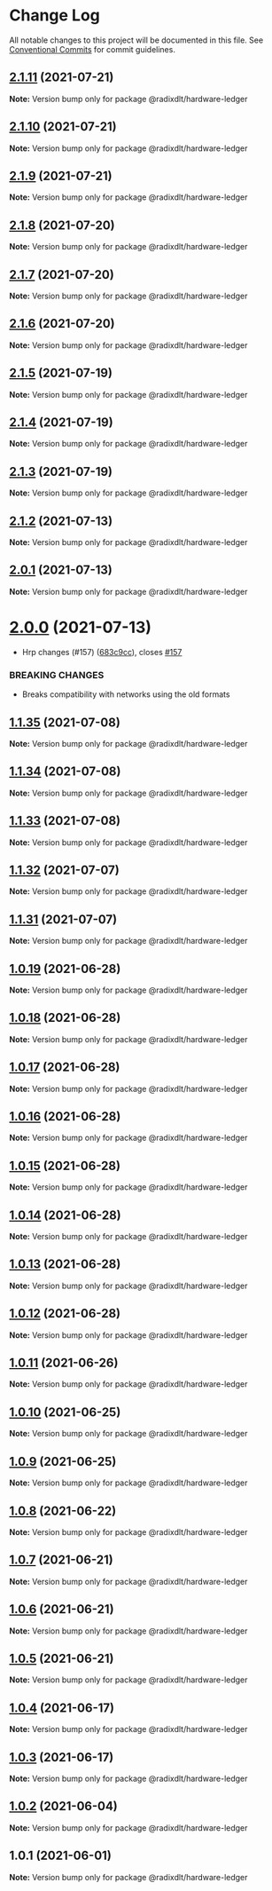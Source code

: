 # Change Log

All notable changes to this project will be documented in this file.
See [Conventional Commits](https://conventionalcommits.org) for commit guidelines.

## [2.1.11](https://github.com/radixdlt/radixdlt-javascript/compare/@radixdlt/hardware-ledger@2.1.10...@radixdlt/hardware-ledger@2.1.11) (2021-07-21)

**Note:** Version bump only for package @radixdlt/hardware-ledger





## [2.1.10](https://github.com/radixdlt/radixdlt-javascript/compare/@radixdlt/hardware-ledger@2.1.9...@radixdlt/hardware-ledger@2.1.10) (2021-07-21)

**Note:** Version bump only for package @radixdlt/hardware-ledger





## [2.1.9](https://github.com/radixdlt/radixdlt-javascript/compare/@radixdlt/hardware-ledger@2.1.8...@radixdlt/hardware-ledger@2.1.9) (2021-07-21)

**Note:** Version bump only for package @radixdlt/hardware-ledger





## [2.1.8](https://github.com/radixdlt/radixdlt-javascript/compare/@radixdlt/hardware-ledger@2.1.7...@radixdlt/hardware-ledger@2.1.8) (2021-07-20)

**Note:** Version bump only for package @radixdlt/hardware-ledger





## [2.1.7](https://github.com/radixdlt/radixdlt-javascript/compare/@radixdlt/hardware-ledger@2.1.6...@radixdlt/hardware-ledger@2.1.7) (2021-07-20)

**Note:** Version bump only for package @radixdlt/hardware-ledger





## [2.1.6](https://github.com/radixdlt/radixdlt-javascript/compare/@radixdlt/hardware-ledger@2.1.5...@radixdlt/hardware-ledger@2.1.6) (2021-07-20)

**Note:** Version bump only for package @radixdlt/hardware-ledger





## [2.1.5](https://github.com/radixdlt/radixdlt-javascript/compare/@radixdlt/hardware-ledger@2.1.3...@radixdlt/hardware-ledger@2.1.5) (2021-07-19)

**Note:** Version bump only for package @radixdlt/hardware-ledger





## [2.1.4](https://github.com/radixdlt/radixdlt-javascript/compare/@radixdlt/hardware-ledger@2.1.3...@radixdlt/hardware-ledger@2.1.4) (2021-07-19)

**Note:** Version bump only for package @radixdlt/hardware-ledger





## [2.1.3](https://github.com/radixdlt/radixdlt-javascript/compare/@radixdlt/hardware-ledger@2.1.2...@radixdlt/hardware-ledger@2.1.3) (2021-07-19)

**Note:** Version bump only for package @radixdlt/hardware-ledger





## [2.1.2](https://github.com/radixdlt/radixdlt-javascript/compare/@radixdlt/hardware-ledger@2.0.1...@radixdlt/hardware-ledger@2.1.2) (2021-07-13)

**Note:** Version bump only for package @radixdlt/hardware-ledger





## [2.0.1](https://github.com/radixdlt/radixdlt-javascript/compare/@radixdlt/hardware-ledger@2.0.0...@radixdlt/hardware-ledger@2.0.1) (2021-07-13)

**Note:** Version bump only for package @radixdlt/hardware-ledger





# [2.0.0](https://github.com/radixdlt/radixdlt-javascript/compare/@radixdlt/hardware-ledger@1.1.32...@radixdlt/hardware-ledger@2.0.0) (2021-07-13)


* Hrp changes (#157) ([683c9cc](https://github.com/radixdlt/radixdlt-javascript/commit/683c9cc79d6e9f07c54ca8ac77dd5dd0616e379c)), closes [#157](https://github.com/radixdlt/radixdlt-javascript/issues/157)


### BREAKING CHANGES

* Breaks compatibility with networks using the old formats





## [1.1.35](https://github.com/radixdlt/radixdlt-javascript/compare/@radixdlt/hardware-ledger@1.1.34...@radixdlt/hardware-ledger@1.1.35) (2021-07-08)

**Note:** Version bump only for package @radixdlt/hardware-ledger





## [1.1.34](https://github.com/radixdlt/radixdlt-javascript/compare/@radixdlt/hardware-ledger@1.1.33...@radixdlt/hardware-ledger@1.1.34) (2021-07-08)

**Note:** Version bump only for package @radixdlt/hardware-ledger





## [1.1.33](https://github.com/radixdlt/radixdlt-javascript/compare/@radixdlt/hardware-ledger@1.1.32...@radixdlt/hardware-ledger@1.1.33) (2021-07-08)

**Note:** Version bump only for package @radixdlt/hardware-ledger





## [1.1.32](https://github.com/radixdlt/radixdlt-javascript/compare/@radixdlt/hardware-ledger@1.1.31...@radixdlt/hardware-ledger@1.1.32) (2021-07-07)

**Note:** Version bump only for package @radixdlt/hardware-ledger





## [1.1.31](https://github.com/radixdlt/radixdlt-javascript/compare/@radixdlt/hardware-ledger@1.0.19...@radixdlt/hardware-ledger@1.1.31) (2021-07-07)

**Note:** Version bump only for package @radixdlt/hardware-ledger





## [1.0.19](https://github.com/radixdlt/radixdlt-javascript/compare/@radixdlt/hardware-ledger@1.0.18...@radixdlt/hardware-ledger@1.0.19) (2021-06-28)

**Note:** Version bump only for package @radixdlt/hardware-ledger





## [1.0.18](https://github.com/radixdlt/radixdlt-javascript/compare/@radixdlt/hardware-ledger@1.0.17...@radixdlt/hardware-ledger@1.0.18) (2021-06-28)

**Note:** Version bump only for package @radixdlt/hardware-ledger





## [1.0.17](https://github.com/radixdlt/radixdlt-javascript/compare/@radixdlt/hardware-ledger@1.0.16...@radixdlt/hardware-ledger@1.0.17) (2021-06-28)

**Note:** Version bump only for package @radixdlt/hardware-ledger





## [1.0.16](https://github.com/radixdlt/radixdlt-javascript/compare/@radixdlt/hardware-ledger@1.0.15...@radixdlt/hardware-ledger@1.0.16) (2021-06-28)

**Note:** Version bump only for package @radixdlt/hardware-ledger





## [1.0.15](https://github.com/radixdlt/radixdlt-javascript/compare/@radixdlt/hardware-ledger@1.0.14...@radixdlt/hardware-ledger@1.0.15) (2021-06-28)

**Note:** Version bump only for package @radixdlt/hardware-ledger





## [1.0.14](https://github.com/radixdlt/radixdlt-javascript/compare/@radixdlt/hardware-ledger@1.0.13...@radixdlt/hardware-ledger@1.0.14) (2021-06-28)

**Note:** Version bump only for package @radixdlt/hardware-ledger





## [1.0.13](https://github.com/radixdlt/radixdlt-javascript/compare/@radixdlt/hardware-ledger@1.0.12...@radixdlt/hardware-ledger@1.0.13) (2021-06-28)

**Note:** Version bump only for package @radixdlt/hardware-ledger





## [1.0.12](https://github.com/radixdlt/radixdlt-javascript/compare/@radixdlt/hardware-ledger@1.0.11...@radixdlt/hardware-ledger@1.0.12) (2021-06-28)

**Note:** Version bump only for package @radixdlt/hardware-ledger





## [1.0.11](https://github.com/radixdlt/radixdlt-javascript/compare/@radixdlt/hardware-ledger@1.0.10...@radixdlt/hardware-ledger@1.0.11) (2021-06-26)

**Note:** Version bump only for package @radixdlt/hardware-ledger





## [1.0.10](https://github.com/radixdlt/radixdlt-javascript/compare/@radixdlt/hardware-ledger@1.0.9...@radixdlt/hardware-ledger@1.0.10) (2021-06-25)

**Note:** Version bump only for package @radixdlt/hardware-ledger





## [1.0.9](https://github.com/radixdlt/radixdlt-javascript/compare/@radixdlt/hardware-ledger@1.0.8...@radixdlt/hardware-ledger@1.0.9) (2021-06-25)

**Note:** Version bump only for package @radixdlt/hardware-ledger





## [1.0.8](https://github.com/radixdlt/radixdlt-javascript/compare/@radixdlt/hardware-ledger@1.0.7...@radixdlt/hardware-ledger@1.0.8) (2021-06-22)

**Note:** Version bump only for package @radixdlt/hardware-ledger





## [1.0.7](https://github.com/radixdlt/radixdlt-javascript/compare/@radixdlt/hardware-ledger@1.0.6...@radixdlt/hardware-ledger@1.0.7) (2021-06-21)

**Note:** Version bump only for package @radixdlt/hardware-ledger





## [1.0.6](https://github.com/radixdlt/radixdlt-javascript/compare/@radixdlt/hardware-ledger@1.0.5...@radixdlt/hardware-ledger@1.0.6) (2021-06-21)

**Note:** Version bump only for package @radixdlt/hardware-ledger





## [1.0.5](https://github.com/radixdlt/radixdlt-javascript/compare/@radixdlt/hardware-ledger@1.0.4...@radixdlt/hardware-ledger@1.0.5) (2021-06-21)

**Note:** Version bump only for package @radixdlt/hardware-ledger





## [1.0.4](https://github.com/radixdlt/radixdlt-javascript/compare/@radixdlt/hardware-ledger@1.0.2...@radixdlt/hardware-ledger@1.0.4) (2021-06-17)

**Note:** Version bump only for package @radixdlt/hardware-ledger





## [1.0.3](https://github.com/radixdlt/radixdlt-javascript/compare/@radixdlt/hardware-ledger@1.0.2...@radixdlt/hardware-ledger@1.0.3) (2021-06-17)

**Note:** Version bump only for package @radixdlt/hardware-ledger





## [1.0.2](https://github.com/radixdlt/radixdlt-javascript/compare/@radixdlt/hardware-ledger@1.0.1...@radixdlt/hardware-ledger@1.0.2) (2021-06-04)

**Note:** Version bump only for package @radixdlt/hardware-ledger





## 1.0.1 (2021-06-01)

**Note:** Version bump only for package @radixdlt/hardware-ledger
